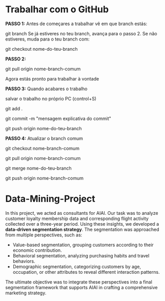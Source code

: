 # Trabalhar com o GitHub

**PASSO 1:** Antes de começares a trabalhar vê em que branch estás:

git branch
Se já estiveres no teu branch, avança para o passo 2. Se não estiveres, muda para o teu branch com:

git checkout nome-do-teu-branch

**PASSO 2:**

git pull origin nome-branch-comum

Agora estás pronto para trabalhar à vontade

**PASSO 3:** Quando acabares o trabalho

salvar o trabalho no próprio PC (control+S)

git add .

git commit -m "mensagem explicativa do commit"

git push origin nome-do-teu-branch

**PASSO 4:** Atualizar o branch comum

git checkout nome-branch-comum

git pull origin nome-branch-comum

git merge nome-do-teu-branch

git push origin nome-branch-comum




# Data-Mining-Project
In this project, we acted as consultants for AIAI. Our task was to analyze customer loyalty membership data
and corresponding flight activity collected over a three-year period. Using these insights, we
developed a **data-driven segmentation strategy**.
The segmentation was approached from multiple perspectives, such as:
- Value-based segmentation, grouping customers according to their economic contribution.
- Behavioral segmentation, analyzing purchasing habits and travel behaviors.
- Demographic segmentation, categorizing customers by age, occupation, or other attributes to reveal
different interaction patterns.

The ultimate objective was to integrate these perspectives into a final segmentation framework that supports
AIAI in crafting a comprehensive marketing strategy.

